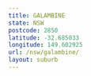 ```yaml
---
title: GALAMBINE
state: NSW
postcode: 2850
latitude: -32.685033
longitude: 149.602925
url: /nsw/galambine/
layout: suburb
---
```

